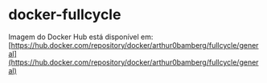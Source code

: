 # docker-fullcycle

Imagem do Docker Hub está disponível em: [https://hub.docker.com/repository/docker/arthur0bamberg/fullcycle/general](https://hub.docker.com/repository/docker/arthur0bamberg/fullcycle/general)